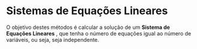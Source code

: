 # Sistemas de Equações Lineares

O objetivo destes métodos é calcular a solução de um **Sistema de Equações Lineares** , que tenha o número de equações igual ao número de variáveis, ou seja, seja independente.